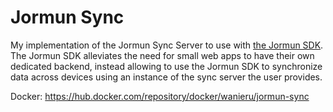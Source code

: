 # Jormun Sync
My implementation of the Jormun Sync Server to use with [the Jormun SDK](https://github.com/wanieru/jormun-sdk). The Jormun SDK alleviates the need for small web apps to have their own dedicated backend, instead allowing to use the Jormun SDK to synchronize data across devices using an instance of the sync server the user provides.

Docker: https://hub.docker.com/repository/docker/wanieru/jormun-sync